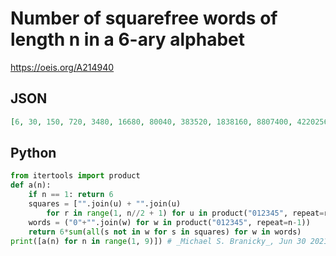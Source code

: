 # Number of squarefree words of length n in a 6\-ary alphabet
https://oeis.org/A214940
## JSON
```JSON
[6, 30, 150, 720, 3480, 16680, 80040, 383520, 1838160, 8807400, 42202560, 202209720, 968880960, 4642304520, 22243228680, 106576361760, 510651000360]
```
## Python
```Python
from itertools import product
def a(n):
    if n == 1: return 6
    squares = ["".join(u) + "".join(u)
        for r in range(1, n//2 + 1) for u in product("012345", repeat=r)]
    words = ("0"+"".join(w) for w in product("012345", repeat=n-1))
    return 6*sum(all(s not in w for s in squares) for w in words)
print([a(n) for n in range(1, 9)]) # _Michael S. Branicky_, Jun 30 2021
```
